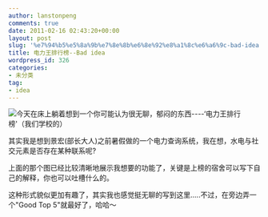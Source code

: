 ```yaml
---
author: lanstonpeng
comments: true
date: 2011-02-16 02:43:20+00:00
layout: post
slug: '%e7%94%b5%e5%8a%9b%e7%8e%8b%e6%8e%92%e8%a1%8c%e6%a6%9c-bad-idea'
title: 电力王排行榜--Bad idea
wordpress_id: 326
categories:
- 未分类
tag:
- idea
---
```


[![](http://www.lantonspeng.blog.cd/files/2011/02/Screenshot-7-e1297823556806-1024x529.png)](http://www.lantonspeng.blog.cd/files/2011/02/Screenshot-7.png)今天在床上躺着想到一个你可能认为很无聊，郁闷的东西----‘电力王排行榜'（我们学校的）

其实我是想到景宏(部长大人)之前暑假做的一个电力查询系统，我在想，水电与社交元素是否存在某种联系呢?

上面的那个图已经比较清晰地展示我想要的功能了，关键是上榜的宿舍可以写下自己的解释，你也可以吐槽什么的。

这种形式貌似更加有趣了，其实我也感觉挺无聊的写到这里.....不过，在旁边弄一个"Good Top 5"就最好了，哈哈～
